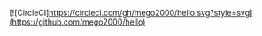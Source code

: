 [![CircleCI]https://circleci.com/gh/mego2000/hello.svg?style=svg](https://github.com/mego2000/hello)